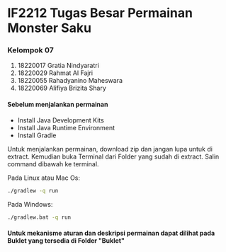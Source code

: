 # IF2212 Tugas Besar Permainan Monster Saku

### Kelompok 07
1. 18220017 Gratia Nindyaratri
2. 18220029 Rahmat Al Fajri
3. 18220055 Rahadyanino Maheswara
4. 18220069 Alifiya Brizita Shary

#### Sebelum menjalankan permainan
- Install Java Development Kits
- Install Java Runtime Environment
- Install Gradle

Untuk menjalankan permainan, download zip dan jangan lupa untuk di extract. 
Kemudian buka Terminal dari Folder yang sudah di extract.
Salin command dibawah ke terminal.

Pada Linux atau Mac Os:
```bash
./gradlew -q run
```

Pada Windows:
```cmd
./gradlew.bat -q run
```

#### Untuk mekanisme aturan dan deskripsi permainan dapat dilihat pada Buklet yang tersedia di Folder "Buklet"
